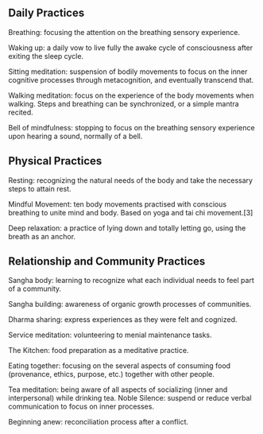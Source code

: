 ## Daily Practices
Breathing: focusing the attention on the breathing sensory experience.

Waking up: a daily vow to live fully the awake cycle of consciousness after exiting the sleep cycle.

Sitting meditation: suspension of bodily movements to focus on the inner cognitive processes through metacognition, and eventually transcend that.

Walking meditation: focus on the experience of the body movements when walking. Steps and breathing can be synchronized, or a simple mantra recited.

Bell of mindfulness: stopping to focus on the breathing sensory experience upon hearing a sound, normally of a bell.

## Physical Practices
Resting: recognizing the natural needs of the body and take the necessary steps to attain rest.

Mindful Movement: ten body movements practised with conscious breathing to unite mind and body. Based on yoga and tai chi movement.[3]

Deep relaxation: a practice of lying down and totally letting go, using the breath as an anchor.

## Relationship and Community Practices
Sangha body: learning to recognize what each individual needs to feel part of a community.

Sangha building: awareness of organic growth processes of communities.

Dharma sharing: express experiences as they were felt and cognized.

Service meditation: volunteering to menial maintenance tasks.

The Kitchen: food preparation as a meditative practice.

Eating together: focusing on the several aspects of consuming food (provenance, ethics, purpose, etc.) together with other people.

Tea meditation: being aware of all aspects of socializing (inner and interpersonal) while drinking tea.
Noble Silence: suspend or reduce verbal communication to focus on inner processes.

Beginning anew: reconciliation process after a conflict.
